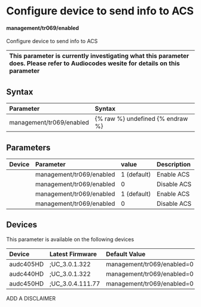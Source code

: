 ﻿---
description: Configure device to send info to ACS
search: false
---

# Configure device to send info to ACS

#### management/tr069/enabled

Configure device to send info to ACS


| This parameter is currently investigating what this parameter does. Please refer to Audiocodes wesite for details on this parameter | 
| :--- |

## Syntax
| Parameter | Syntax |
| :--- | :--- |
|management/tr069/enabled | {% raw %} undefined {% endraw %}|

## Parameters
|Device|Parameter|value|Description|
|:---|:---|:---|:---|
|  | management/tr069/enabled | 1 (default) | Enable ACS |
|  | management/tr069/enabled | 0 | Disable ACS |
|  | management/tr069/enabled | 1 (default) | Enable ACS |
|  | management/tr069/enabled | 0 | Disable ACS |

## Devices
This parameter is available on the following devices

| Device | Latest Firmware | Default Value |
|:---|:---|:---|
| audc405HD | ;UC_3.0.1.322 | management/tr069/enabled=0 
| audc440HD | ;UC_3.0.1.322 | management/tr069/enabled=0 
| audc450HD | ;UC_3.0.4.111.77 | management/tr069/enabled=0 

ADD A DISCLAIMER
